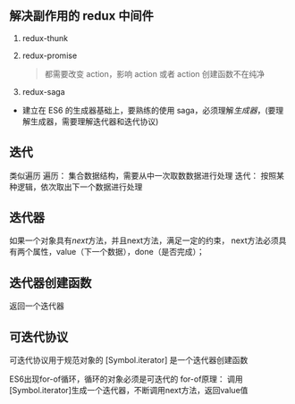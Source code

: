 ## 解决副作用的 redux 中间件

1. redux-thunk
2. redux-promise

   > 都需要改变 action，影响 action 或者 action 创建函数不在纯净

3. redux-saga

- 建立在 ES6 的生成器基础上，要熟练的使用 saga，必须理解*生成器*，(要理解生成器，需要理解迭代器和迭代协议)



## 迭代

类似遍历
遍历： 集合数据结构，需要从中一次取数数据进行处理
迭代： 按照某种逻辑，依次取出下一个数据进行处理

## 迭代器

如果一个对象具有*next*方法，并且next方法，满足一定的约束，
next方法必须具有两个属性，value（下一个数据），done（是否完成）；

## 迭代器创建函数

返回一个迭代器

## 可迭代协议

可迭代协议用于规范对象的
[Symbol.iterator] 是一个迭代器创建函数

ES6出现for-of循环，循环的对象必须是可迭代的
for-of原理： 调用[Symbol.iterator]生成一个迭代器，不断调用next方法，返回value值
